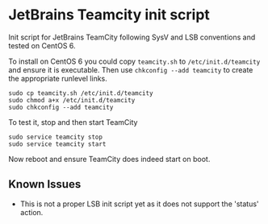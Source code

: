 # JetBrains Teamcity init script
Init script for JetBrains TeamCity following SysV and LSB conventions and tested on CentOS 6.

To install on CentOS 6 you could copy `teamcity.sh` to `/etc/init.d/teamcity` and ensure it is executable. Then use `chkconfig --add teamcity` to create the appropriate runlevel links.

```
sudo cp teamcity.sh /etc/init.d/teamcity
sudo chmod a+x /etc/init.d/teamcity
sudo chkconfig --add teamcity
```

To test it, stop and then start TeamCity

```
sudo service teamcity stop
sudo service teamcity start
```

Now reboot and ensure TeamCity does indeed start on boot.

## Known Issues
* This is not a proper LSB init script yet as it does not support the 'status' action.

